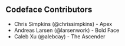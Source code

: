 ## Codeface Contributors

* Chris Simpkins (@chrissimpkins) - Apex
* Andreas Larsen (@larsenwork) - Bold Face
* Caleb Xu (@alebcay) - The Ascender
